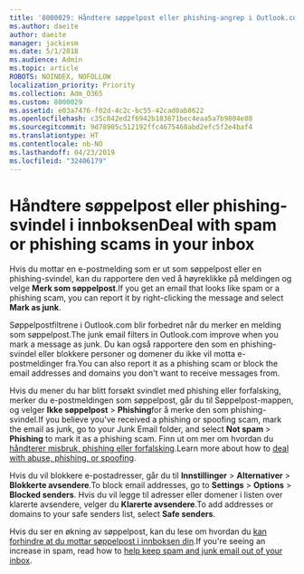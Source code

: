 ```yaml
---
title: '8000029: Håndtere søppelpost eller phishing-angrep i Outlook.com'
ms.author: daeite
author: daeite
manager: jackiesm
ms.date: 5/1/2018
ms.audience: Admin
ms.topic: article
ROBOTS: NOINDEX, NOFOLLOW
localization_priority: Priority
ms.collection: Adm_O365
ms.custom: 8000029
ms.assetid: e03a7476-f02d-4c2c-bc55-42cad0ab8622
ms.openlocfilehash: c35c842ed2f6942b183671bec4eaa5a7b9804e88
ms.sourcegitcommit: 9d78905c512192ffc4675468abd2efc5f2e4baf4
ms.translationtype: HT
ms.contentlocale: nb-NO
ms.lasthandoff: 04/23/2019
ms.locfileid: "32406179"
---
```

# <a name="deal-with-spam-or-phishing-scams-in-your-inbox"></a><span data-ttu-id="97f8a-102">Håndtere søppelpost eller phishing-svindel i innboksen</span><span class="sxs-lookup"><span data-stu-id="97f8a-102">Deal with spam or phishing scams in your inbox</span></span>

<span data-ttu-id="97f8a-103">Hvis du mottar en e-postmelding som er ut som søppelpost eller en phishing-svindel, kan du rapportere den ved å høyreklikke på meldingen og velge **Merk som søppelpost**.</span><span class="sxs-lookup"><span data-stu-id="97f8a-103">If you get an email that looks like spam or a phishing scam, you can report it by right-clicking the message and select **Mark as junk**.</span></span> 
  
<span data-ttu-id="97f8a-104">Søppelpostfiltrene i Outlook.com blir forbedret når du merker en melding som søppelpost.</span><span class="sxs-lookup"><span data-stu-id="97f8a-104">The junk email filters in Outlook.com improve when you mark a message as junk.</span></span> <span data-ttu-id="97f8a-105">Du kan også rapportere den som en phishing-svindel eller blokkere personer og domener du ikke vil motta e-postmeldinger fra.</span><span class="sxs-lookup"><span data-stu-id="97f8a-105">You can also report it as a phishing scam or block the email addresses and domains you don't want to receive messages from.</span></span>
  
<span data-ttu-id="97f8a-106">Hvis du mener du har blitt forsøkt svindlet med phishing eller forfalsking, merker du e-postmeldingen som søppelpost, går du til Søppelpost-mappen, og velger **Ikke søppelpost** \> **Phishing**for å merke den som phishing-svindel.</span><span class="sxs-lookup"><span data-stu-id="97f8a-106">If you believe you've received a phishing or spoofing scam, mark the email as junk, go to your Junk Email folder, and select **Not spam** \> **Phishing** to mark it as a phishing scam.</span></span> <span data-ttu-id="97f8a-107">Finn ut om mer om hvordan du [håndterer misbruk, phishing eller forfalsking](https://go.microsoft.com/fwlink/p/?linkid=873139).</span><span class="sxs-lookup"><span data-stu-id="97f8a-107">Learn more about how to [deal with abuse, phishing, or spoofing](https://go.microsoft.com/fwlink/p/?linkid=873139).</span></span>
  
<span data-ttu-id="97f8a-108">Hvis du vil blokkere e-postadresser, går du til **Innstillinger** \> **Alternativer** \> **Blokkerte avsendere**.</span><span class="sxs-lookup"><span data-stu-id="97f8a-108">To block email addresses, go to **Settings** \> **Options** \> **Blocked senders**.</span></span> <span data-ttu-id="97f8a-109">Hvis du vil legge til adresser eller domener i listen over klarerte avsendere, velger du **Klarerte avsendere**.</span><span class="sxs-lookup"><span data-stu-id="97f8a-109">To add addresses or domains to your safe senders list, select **Safe senders**.</span></span> 
  
<span data-ttu-id="97f8a-110">Hvis du ser en økning av søppelpost, kan du lese om hvordan du [kan forhindre at du mottar søppelpost i innboksen din](https://go.microsoft.com/fwlink/p/?linkid=873140).</span><span class="sxs-lookup"><span data-stu-id="97f8a-110">If you're seeing an increase in spam, read how to [help keep spam and junk email out of your inbox](https://go.microsoft.com/fwlink/p/?linkid=873140).</span></span>
  

